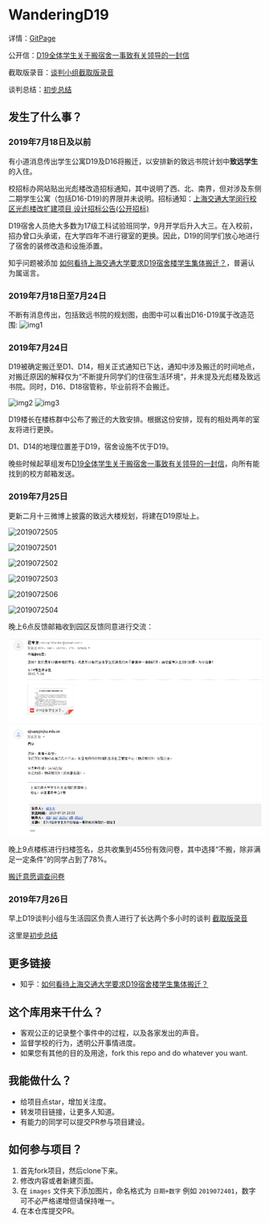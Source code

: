 # WanderingD19

详情：[GitPage](https://wanderingd19.github.io/WanderingD19/)

公开信：[D19全体学生关于搬宿舍一事致有关领导的一封信](https://raw.githubusercontent.com/wanderingd19/WanderingD19/master/D19全体学生关于搬宿舍一事致有关领导的一封信.pdf)

截取版录音：[谈判小组截取版录音](./audio/2019072602.mp3 ':include')

谈判总结：[初步总结](https://raw.githubusercontent.com/wanderingd19/WanderingD19/master/谈判总结.pdf)

## 发生了什么事？
### 2019年7月18日及以前
有小道消息传出学生公寓D19及D16将搬迁，以安排新的致远书院计划中**致远学生**的入住。

校招标办网站贴出光彪楼改造招标通知，其中说明了西、北、南界，但对涉及东侧二期学生公寓（包括D16-D19)的界限并未说明。招标通知：[上海交通大学闵行校区光彪楼改扩建项目 设计招标公告(公开招标)](http://zbb.sjtu.edu.cn/cgc/29331.jhtml)

D19宿舍人员绝大多数为17级工科试验班同学，9月开学后升入大三。在入校前，招办曾口头承诺，在大学四年不进行寝室的更换。因此，D19的同学们放心地进行了宿舍的装修改造和设施添置。

知乎问题被添加 [如何看待上海交通大学要求D19宿舍楼学生集体搬迁？](https://www.zhihu.com/question/335607167)，普遍认为属谣言。

### 2019年7月18日至7月24日
不断有消息传出，包括致远书院的规划图，由图中可以看出D16-D19属于改造范围:
![img1](images/2019072401.jpg)

### 2019年7月24日
D19被确定搬迁至D1、D14，相关正式通知已下达，通知中涉及搬迁的时间地点，对搬迁原因的解释仅为“不断提升同学们的住宿生活环境“，并未提及光彪楼及致远书院。同时，D16、D18宿管称，毕业前将不会搬迁。

![img2](images/2019072402.jpg)
![img3](images/2019072403.jpg)

D19楼长在楼栋群中公布了搬迁的大致安排。根据这份安排，现有的相处两年的室友将进行更换。

D1、D14的地理位置差于D19，宿舍设施不优于D19。

晚些时候起草组发布[D19全体学生关于搬宿舍一事致有关领导的一封信](https://raw.githubusercontent.com/wanderingd19/WanderingD19/master/D19全体学生关于搬宿舍一事致有关领导的一封信.pdf)，向所有能找到的校方邮箱发送。

### 2019年7月25日

更新二月十三微博上披露的致远大楼规划，将建在D19原址上。

![2019072505](images/2019072505.jpg)

![2019072501](images/2019072501.jpg)

![2019072502](images/2019072502.jpg)

![2019072503](images/2019072503.jpg)

![2019072506](images/2019072506.jpg)

![2019072504](images/2019072504.jpg)

晚上6点反馈邮箱收到园区反馈同意进行交流：

![2019072507](images/2019072507.png)

晚上9点楼栋进行扫楼签名，总共收集到455份有效问卷，其中选择“不搬，除非满足一定条件”的同学占到了78%。

[搬迁意愿调查问卷](https://raw.githubusercontent.com/wanderingd19/WanderingD19/master/搬迁意愿调查问卷.pdf)

### 2019年7月26日
早上D19谈判小组与生活园区负责人进行了长达两个多小时的谈判 [截取版录音](./audio/2019072602.mp3 ':include')

这里是[初步总结](https://raw.githubusercontent.com/wanderingd19/WanderingD19/master/谈判总结.pdf)

## 更多链接
- 知乎：[如何看待上海交通大学要求D19宿舍楼学生集体搬迁？](https://www.zhihu.com/question/335607167)

## 这个库用来干什么？
- 客观公正的记录整个事件中的过程，以及各家发出的声音。
- 监督学校的行为，透明公开事情进度。
- 如果您有其他的目的及用途，fork this repo and do whatever you want.

## 我能做什么？
- 给项目点star，增加关注度。
- 转发项目链接，让更多人知道。
- 有能力的同学可以提交PR参与项目建设。

## 如何参与项目？
1. 首先fork项目，然后clone下来。
2. 修改内容或者新建页面。
3. 在 `images` 文件夹下添加图片，命名格式为 `日期+数字` 例如 `2019072401`，数字可不必严格递增但请保持唯一。
4. 在本仓库提交PR。

